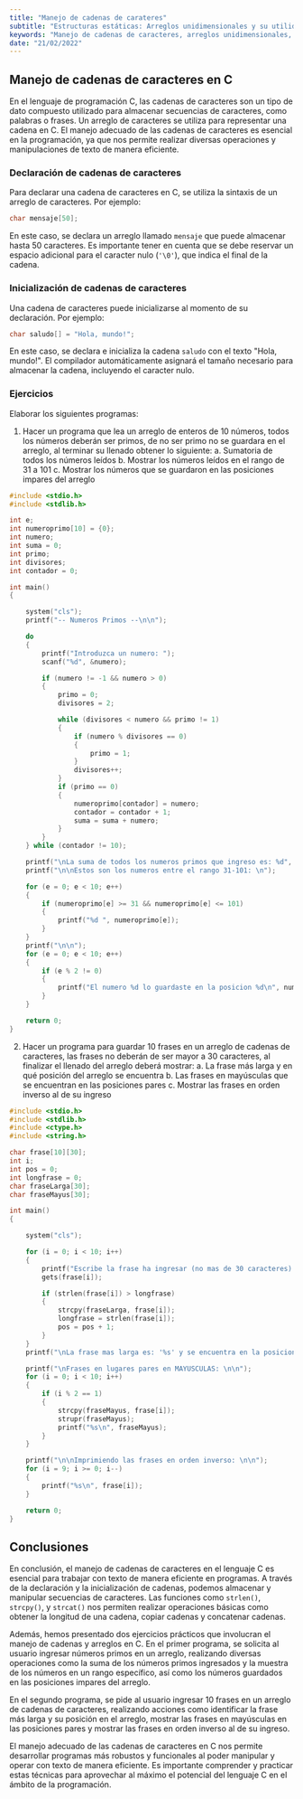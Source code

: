 ```yaml
---
title: "Manejo de cadenas de carateres"
subtitle: "Estructuras estáticas: Arreglos unidimensionales y su utilidad en el almacenamiento temporal de datos."
keywords: "Manejo de cadenas de caracteres, arreglos unidimensionales, vectores, programación en C"
date: "21/02/2022"
---
```


## Manejo de cadenas de caracteres en C

En el lenguaje de programación C, las cadenas de caracteres son un tipo de dato compuesto utilizado para almacenar secuencias de caracteres, como palabras o frases. Un arreglo de caracteres se utiliza para representar una cadena en C. El manejo adecuado de las cadenas de caracteres es esencial en la programación, ya que nos permite realizar diversas operaciones y manipulaciones de texto de manera eficiente.

### Declaración de cadenas de caracteres

Para declarar una cadena de caracteres en C, se utiliza la sintaxis de un arreglo de caracteres. Por ejemplo:

```c
char mensaje[50];
```

En este caso, se declara un arreglo llamado `mensaje` que puede almacenar hasta 50 caracteres. Es importante tener en cuenta que se debe reservar un espacio adicional para el caracter nulo (`'\0'`), que indica el final de la cadena.

### Inicialización de cadenas de caracteres

Una cadena de caracteres puede inicializarse al momento de su declaración. Por ejemplo:

```c
char saludo[] = "Hola, mundo!";
```

En este caso, se declara e inicializa la cadena `saludo` con el texto "Hola, mundo!". El compilador automáticamente asignará el tamaño necesario para almacenar la cadena, incluyendo el caracter nulo.

### Ejercicios

Elaborar los siguientes programas: 

1. Hacer un programa que lea un arreglo de enteros de 10 números, todos los números deberán ser primos, de no ser primo no se guardara en el arreglo, al terminar su llenado obtener lo siguiente: 
	a. Sumatoria de todos los números leídos 
	b. Mostrar los números leídos en el rango de 31 a 101 
	c. Mostrar los números que se guardaron en las posiciones impares del arreglo

```c
#include <stdio.h>
#include <stdlib.h>

int e;
int numeroprimo[10] = {0};
int numero;
int suma = 0;
int primo;
int divisores;
int contador = 0;

int main()
{

    system("cls");
    printf("-- Numeros Primos --\n\n");

    do
    {
        printf("Introduzca un numero: ");
        scanf("%d", &numero);

        if (numero != -1 && numero > 0)
        {
            primo = 0;
            divisores = 2;

            while (divisores < numero && primo != 1)
            {
                if (numero % divisores == 0)
                {
                    primo = 1;
                }
                divisores++;
            }
            if (primo == 0)
            {
                numeroprimo[contador] = numero;
                contador = contador + 1;
                suma = suma + numero;
            }
        }
    } while (contador != 10);

    printf("\nLa suma de todos los numeros primos que ingreso es: %d", suma);
    printf("\n\nEstos son los numeros entre el rango 31-101: \n");

    for (e = 0; e < 10; e++)
    {
        if (numeroprimo[e] >= 31 && numeroprimo[e] <= 101)
        {
            printf("%d ", numeroprimo[e]);
        }
    }
    printf("\n\n");
    for (e = 0; e < 10; e++)
    {
        if (e % 2 != 0)
        {
            printf("El numero %d lo guardaste en la posicion %d\n", numeroprimo[e], e + 1);
        }
    }

    return 0;
}
```

2. Hacer un programa para guardar 10 frases en un arreglo de cadenas de caracteres, las frases no deberán de ser mayor a 30 caracteres, al finalizar el llenado del arreglo deberá mostrar: 
	a. La frase más larga y en qué posición del arreglo se encuentra 
	b. Las frases en mayúsculas que se encuentran en las posiciones pares 
	c. Mostrar las frases en orden inverso al de su ingreso

```c
#include <stdio.h>
#include <stdlib.h>
#include <ctype.h>
#include <string.h>

char frase[10][30];
int i;
int pos = 0;
int longfrase = 0;
char fraseLarga[30];
char fraseMayus[30];

int main()
{

    system("cls");

    for (i = 0; i < 10; i++)
    {
        printf("Escribe la frase ha ingresar (no mas de 30 caracteres): ");
        gets(frase[i]);

        if (strlen(frase[i]) > longfrase)
        {
            strcpy(fraseLarga, frase[i]);
            longfrase = strlen(frase[i]);
            pos = pos + 1;
        }
    }
    printf("\nLa frase mas larga es: '%s' y se encuentra en la posicion %d\n\n", fraseLarga, pos);

    printf("\nFrases en lugares pares en MAYUSCULAS: \n\n");
    for (i = 0; i < 10; i++)
    {
        if (i % 2 == 1)
        {
            strcpy(fraseMayus, frase[i]);
            strupr(fraseMayus);
            printf("%s\n", fraseMayus);
        }
    }

    printf("\n\nImprimiendo las frases en orden inverso: \n\n");
    for (i = 9; i >= 0; i--)
    {
        printf("%s\n", frase[i]);
    }

    return 0;
}
```

## Conclusiones

En conclusión, el manejo de cadenas de caracteres en el lenguaje C es esencial para trabajar con texto de manera eficiente en programas. A través de la declaración y la inicialización de cadenas, podemos almacenar y manipular secuencias de caracteres. Las funciones como `strlen()`, `strcpy()`, y `strcat()` nos permiten realizar operaciones básicas como obtener la longitud de una cadena, copiar cadenas y concatenar cadenas.

Además, hemos presentado dos ejercicios prácticos que involucran el manejo de cadenas y arreglos en C. En el primer programa, se solicita al usuario ingresar números primos en un arreglo, realizando diversas operaciones como la suma de los números primos ingresados y la muestra de los números en un rango específico, así como los números guardados en las posiciones impares del arreglo.

En el segundo programa, se pide al usuario ingresar 10 frases en un arreglo de cadenas de caracteres, realizando acciones como identificar la frase más larga y su posición en el arreglo, mostrar las frases en mayúsculas en las posiciones pares y mostrar las frases en orden inverso al de su ingreso.

El manejo adecuado de las cadenas de caracteres en C nos permite desarrollar programas más robustos y funcionales al poder manipular y operar con texto de manera eficiente. Es importante comprender y practicar estas técnicas para aprovechar al máximo el potencial del lenguaje C en el ámbito de la programación.